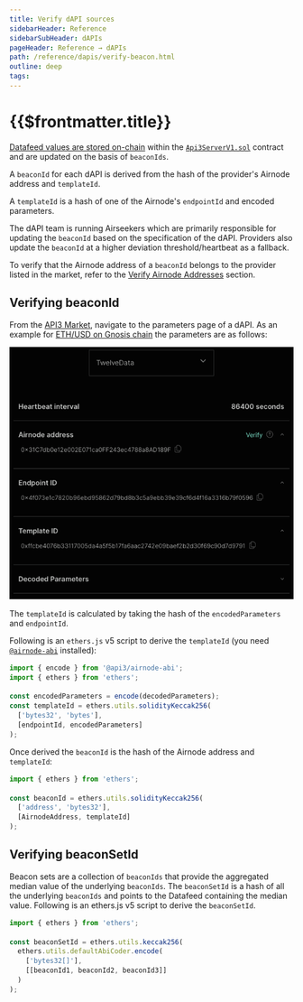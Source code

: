 ```yaml
---
title: Verify dAPI sources
sidebarHeader: Reference
sidebarSubHeader: dAPIs
pageHeader: Reference → dAPIs
path: /reference/dapis/verify-beacon.html
outline: deep
tags:
---
```


<PageHeader/>

<SearchHighlight/>

<FlexStartTag/>

# {{$frontmatter.title}}

[Datafeed values are stored on-chain](/reference/dapis/understand/#data-feeds-values-stored-on-chain)
within the
[`Api3ServerV1.sol`<ExternalLinkImage/>](https://github.com/api3dao/airnode-protocol-v1/tree/79b509f0e88a96fa4ea3cd576685051d37c9a504/contracts/api3-server-v1)
contract and are updated on the basis of `beaconIds`.

A `beaconId` for each dAPI is derived from the hash of the provider's Airnode
address and `templateId`.

A `templateId` is a hash of one of the Airnode's `endpointId` and encoded
parameters.

The dAPI team is running Airseekers which are primarily responsible for updating
the `beaconId` based on the specification of the dAPI. Providers also update the
`beaconId` at a higher deviation threshold/heartbeat as a fallback.

To verify that the Airnode address of a `beaconId` belongs to the provider
listed in the market, refer to the
[Verify Airnode Addresses](/reference/airnode/latest/developers/verify-airnode-addresses.md)
section.

## Verifying beaconId

From the [API3 Market<externalLinkImage/>](https://market.api3.org/dapis),
navigate to the parameters page of a dAPI. As an example for
[ETH/USD on Gnosis chain<externalLinkImage/>](https://market.api3.org/dapis/gnosis/ETH-USD/parameters)
the parameters are as follows:

<img src="./assets/images/dapi-parameters.png"/>

The `templateId` is calculated by taking the hash of the `encodedParameters` and
`endpointId`.

Following is an `ethers.js` v5 script to derive the `templateId` (you need
[`@airnode-abi`](reference/airnode/latest/packages/airnode-abi.md) installed):

```javascript
import { encode } from '@api3/airnode-abi';
import { ethers } from 'ethers';

const encodedParameters = encode(decodedParameters);
const templateId = ethers.utils.solidityKeccak256(
  ['bytes32', 'bytes'],
  [endpointId, encodedParameters]
);
```

Once derived the `beaconId` is the hash of the Airnode address and `templateId`:

```javascript
import { ethers } from 'ethers';

const beaconId = ethers.utils.solidityKeccak256(
  ['address', 'bytes32'],
  [AirnodeAddress, templateId]
);
```

## Verifying beaconSetId

Beacon sets are a collection of `beaconIds` that provide the aggregated median
value of the underlying `beaconIds`. The `beaconSetId` is a hash of all the
underlying `beaconIds` and points to the Datafeed containing the median value.
Following is an ethers.js v5 script to derive the `beaconSetId`.

```javascript
import { ethers } from 'ethers';

const beaconSetId = ethers.utils.keccak256(
  ethers.utils.defaultAbiCoder.encode(
    ['bytes32[]'],
    [[beaconId1, beaconId2, beaconId3]]
  )
);
```

<FlexEndTag/>
